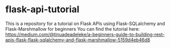 # flask-api-tutorial
This is a repository for a tutorial on Flask APIs using Flask-SQLalchemy and Flask-Marshmallow for beginners
You can find the tutorial here: https://medium.com/@tinuadeadeleke/a-beginners-guide-to-building-rest-apis-flask-flask-sqlalchemy-and-flask-marshmallow-5159d4eb46d8
